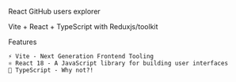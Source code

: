 React GitHub users explorer

Vite + React + TypeScript with Reduxjs/toolkit

Features

    ⚡️ Vite - Next Generation Frontend Tooling
    ⚛️ React 18 - A JavaScript library for building user interfaces
    💎 TypeScript - Why not?!
